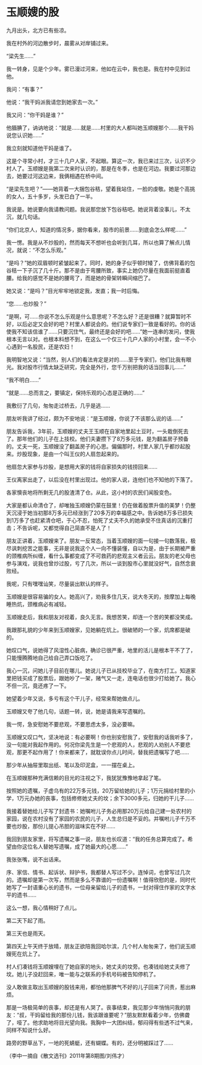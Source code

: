 # 玉顺嫂的股

九月出头，北方已有些凉。 

我在村外的河边散步时，晨雾从对岸铺过来。 

“梁先生……” 

我一转身，见是个少年。雾已漫过河来，他如在云中，我也是。我在村中见到过他。 

我问：“有事？” 

他说：“我干妈派我请您到她家去一次。” 

我又问：“你干妈是谁？” 

他腼腆了，讷讷地说：“就是……就是……村里的大人都叫她玉顺嫂那个……我干妈说您认识她……” 

我立刻就知道他干妈是谁了。 

这是个寻常小村，才三十几户人家，不起眼。算这一次，我已来过三次，认识不少村人了。玉顺嫂是我第二次来时认识的，那是在冬季，也是在河边。我要过河那边去，她要过河这边来，我俩相遇在桥中间。 

“是梁先生吧？”——她背着一大捆包谷秸，望着我站住，一脸的虔敬。她是个高挑的女人，五十多岁，头发已白了一半。 

我说是。她说要向我请教问题。我说那您放下包谷秸吧。她说背着没事儿，不太沉，就几句话。 

“你们北京人，知道的情况多，据你看来，股市的前景……到底会怎么样呢……” 

我一愣。我是从不炒股的，然而每天不想听也会听到几耳，所以也算了解点儿情况，就说：“不怎么乐观。” 

“是吗？”她的双眉顿时紧皱起来了。同时，她的身子似乎顿时矮了，仿佛背着的包谷秸一下子沉了几十斤。那不是由于弯腰所致，事实上她仍尽量在我面前挺直着腰。给我的感觉不是她的腰弯了，而是她的骨架转瞬间缩巴了。 

她又说：“是吗？”目光牢牢地锁定我，发直；我一时后悔。 

“您……也炒股？” 

“是啊，可……你说不怎么乐观是什么意思呢？不怎么好？还是很糟？就算暂时不好，以后必定又会好的吧？村里人都说会的。他们说专家们一致是看好的。你的话使我不知该信谁了……只要沉住气，最终还是会好的吧……”她一连串的发问，使我根本无言以对。也根本料想不到，在这么一个仅三十几户人家的小村里，会一不小心遇到一名股民，还是农妇！ 

我明智地又说：“当然，别人们的看法肯定是对的……至于专家们，他们比我有眼光。我对股市行情太缺乏研究，完全是外行，您千万别把我的话当回事儿……” 

“我不明白……” 

“就是……总而言之，要镇定，保持乐观的心态是正确的……” 

我敷衍了几句，匆匆走过桥去，几乎是逃…… 

朋友听我讲了经过，颇为不安地说：“是玉顺嫂，你说了不该那么说的话……” 

朋友告诉我，3年前，玉顺嫂的丈夫王玉顺在自家地里起土豆时，一头栽倒死去了。那年他们的儿子在上技校。他们夫妻攒下了8万多元钱，是为翻盖房子预备的。丈夫一死，玉顺嫂没了翻盖房子的心思。偏偏那时，村里人家几乎都炒起股来。炒股现象，是由一个叫王仪的人扇忽起来的。 

他扇忽大家参与炒股，是想用大家的钱将自家损失的钱捞回来…… 

王仪离家出走了，以后没在村里出现过。他的家人说，连他们也不知他的下落了。 

各家懊丧地将所剩无几的股渣清了仓。从此，这小村的农民们闻股变色。 

大家是都认命清仓了，却唯独玉顺嫂仍蒙在鼓里！仍在做着股票升值的美梦！仍整天沉浸于她当初那8万多元已经涨到了20多万的幸福感之中。告诉她8万多已损失到1万多了也赶紧清仓吧，于心不忍，怕死了丈夫不久的她承受不住真话的沉重打击；不告诉呢，又都觉得自己简直不是人了！ 

朋友正讲着，玉顺嫂来了。朋友一反常态，当着玉顺嫂的面一句接一句数落我，极尽讽刺挖苦之能事，无非是说我这个人一向不懂装懂，自以为是，由于长期被严重的颈椎病所纠缠，看什么事都变成了不可救药的悲观主义者云云。朋友的老父母也参与演戏，说我也曾炒过股，亏了几次，所以一谈到股市心里就没好气，自然念衰败经。 

我呢，只有嘿嘿讪笑，尽量装出默认的样子。 

玉顺嫂是很容易骗的女人。她高兴了，劝我多住几天，说大冬天的，按摩加上每晚睡热炕，颈椎病必有减轻。 

玉顺嫂走后，我和朋友对视着，良久无言。我想苦笑，却连一个苦的笑都没笑成。 

我跟那礼貌的少年来到玉顺嫂家，见她躺在炕上。很破陋的一个家，炕席都是破的。 

她叹口气，说她得了风湿性心脏病，确诊已很严重，地里的活儿是根本干不了了，只能慢腾腾地自己给自己弄口饭吃了。 

我心一沉，问她儿子目前在哪儿。她说儿子已从技校毕业了，在南方打工。知道家里把钱买成了股票后，跟她吵了一架，赌气又一走，连电话也很少打给她了。我心不但一沉，竟还疼了一下。 

她望着少年又说，多亏有这个干儿子，经常来帮她做点儿。 

玉顺嫂又夸了他几句，话题一转，说，她是请我来写遗嘱的。 

我一愕，急安慰她不要悲观，不要思虑太多，没必要嘛。 

玉顺嫂又叹口气，坚决地说：有必要啊！你也别安慰我了，安慰我的话我听多了，没一句能对我起作用的。何况你梁先生是一个悲观的人，悲观的人劝别人不要悲观，那更不起作用了！你来都来了，就耽误你点儿时间，替我把遗嘱写了吧…… 

那少年从抽屉里取出纸、笔以及印泥盒，一一摆在桌上。 

在玉顺嫂那种充满信赖的目光的注视之下，我犹犹豫豫地拿起了笔。 

按照她的遗嘱，子虚乌有的22万多元钱，20万留给她的儿子；1万元捐给村里的小学，1万元办她的丧事，包括修修她丈夫的坟；余下3000多元，归她的干儿子…… 

我接着替她给儿子写了封遗书：她嘱咐儿子务必用那20万元给自己建一处农村的家园，说在农村没有了家园的农民的儿子，人生总归是不妥的。并嘱咐儿子千万不要也炒股，那份儿提心吊胆的滋味实在不好…… 

我回到朋友家里，将写遗嘱之事一说，朋友也长叹道：“我的任务总算完成了。希望由你这位名人替她写遗嘱，成了她最大的心愿……” 

我张张嘴，说不出话来。 

序、家信、情书、起诉状、辩护书，我都替人写过不少。连悼词，也曾写过几次的。遗嘱却是第一次写，然而是多么不靠谱的一份遗嘱啊！值得欣慰的是，同时代她写了一封语重心长的遗书，一位母亲留给儿子的遗书，一封对得住作家的文字水平的遗书…… 

这么一想，我心情稍好了点儿。 

第二天下起了雨。 

第三天也是雨天。 

第四天上午天终于放晴，朋友正欲陪我回哈尔滨，几个村人匆匆来了，他们说玉顺嫂死在炕上了。 

村人们凑钱将玉顺嫂埋在了她自家的地头，她丈夫的坟旁。也凑钱给她丈夫修了坟。她儿子没赶回来，唯一能与之联系的手机号码被告知停机了。 

没人敢做主取出玉顺嫂的股钱来用，都怕他那脾气不好的儿子回来了问责，惹出麻烦。 

那是一场极简单的丧事，却还是有人哭了。丧事结束，我见那少年悄悄问我的朋友：“叔，干妈留给我的那份儿钱，我该跟谁要呢？”朋友默默看着少年，仿佛聋了，哑了。他求助地将目光望向我。我胸中一大团纠结，郁闷得有些透不过气来，同样不知说什么好。 

路旁的野草丛下，一地的死蜻蜓，还有蝴蝶。有的，还分明被踩过了…… 

（李中一摘自《散文选刊》2011年第8期图/刘伟才）